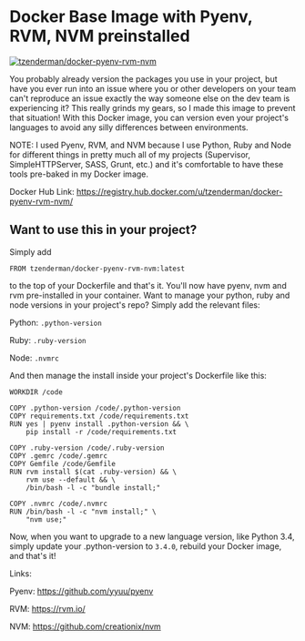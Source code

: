 # Docker Base Image with Pyenv, RVM, NVM preinstalled

[![tzenderman/docker-pyenv-rvm-nvm](http://dockeri.co/image/tzenderman/docker-pyenv-rvm-nvm)](https://registry.hub.docker.com/u/tzenderman/docker-pyenv-rvm-nvm/)

You probably already version the packages you use in your project, but have you ever run into an issue where you or other developers on your team can't reproduce an issue exactly the way someone else on the dev team is experiencing it? This really grinds my gears, so I made this image to prevent that situation! With this Docker image, you can version even your project's languages to avoid any silly differences between environments.

NOTE: I used Pyenv, RVM, and NVM because I use Python, Ruby and Node for different things in pretty much all of my projects (Supervisor, SimpleHTTPServer, SASS, Grunt, etc.) and it's comfortable to have these tools pre-baked in my Docker image.

Docker Hub Link: https://registry.hub.docker.com/u/tzenderman/docker-pyenv-rvm-nvm/

## Want to use this in your project?

Simply add

`FROM tzenderman/docker-pyenv-rvm-nvm:latest`

to the top of your Dockerfile and that's it. You'll now have pyenv, nvm and rvm pre-installed in your container. Want to manage your python, ruby and node versions in your project's repo? Simply add the relevant files:

Python: `.python-version`

Ruby: `.ruby-version`

Node: `.nvmrc`

And then manage the install inside your project's Dockerfile like this:

    WORKDIR /code

    COPY .python-version /code/.python-version
    COPY requirements.txt /code/requirements.txt
    RUN yes | pyenv install .python-version && \
        pip install -r /code/requirements.txt

    COPY .ruby-version /code/.ruby-version
    COPY .gemrc /code/.gemrc
    COPY Gemfile /code/Gemfile
    RUN rvm install $(cat .ruby-version) && \
        rvm use --default && \
        /bin/bash -l -c "bundle install;"

    COPY .nvmrc /code/.nvmrc
    RUN /bin/bash -l -c "nvm install;" \
        "nvm use;"

Now, when you want to upgrade to a new language version, like Python 3.4, simply update your .python-version to `3.4.0`, rebuild your Docker image, and that's it!

Links:

Pyenv: https://github.com/yyuu/pyenv

RVM: https://rvm.io/

NVM: https://github.com/creationix/nvm
